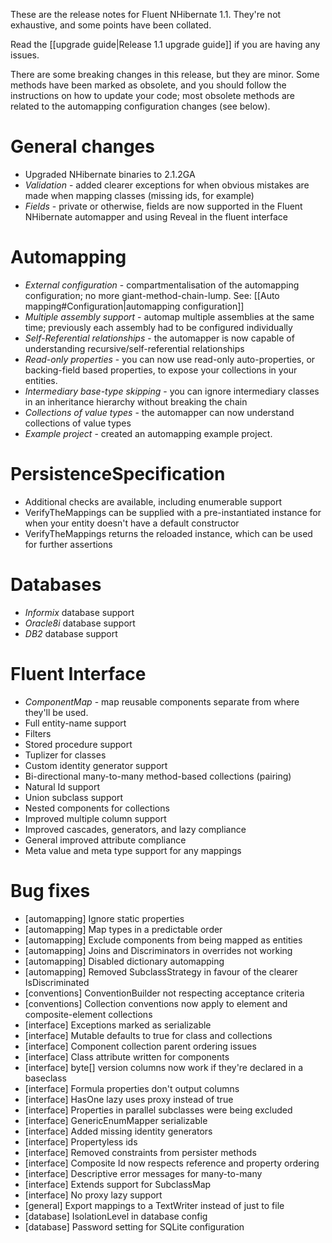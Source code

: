 These are the release notes for Fluent NHibernate 1.1. They're not exhaustive, and some points have been collated.

Read the [[upgrade guide|Release 1.1 upgrade guide]] if you are having any issues.

There are some breaking changes in this release, but they are minor. Some methods have been marked as obsolete, and you should follow the instructions on how to update your code; most obsolete methods are related to the automapping configuration changes (see below).

# General changes

  * Upgraded NHibernate binaries to 2.1.2GA
  * *Validation* - added clearer exceptions for when obvious mistakes are made when mapping classes (missing ids, for example)
  * *Fields* - private or otherwise, fields are now supported in the Fluent NHibernate automapper and using Reveal in the fluent interface

# Automapping

  * *External configuration* - compartmentalisation of the automapping configuration; no more giant-method-chain-lump. See: [[Auto mapping#Configuration|automapping configuration]]
  * *Multiple assembly support* - automap multiple assemblies at the same time; previously each assembly had to be configured individually
  * *Self-Referential relationships* - the automapper is now capable of understanding recursive/self-referential relationships
  * *Read-only properties* - you can now use read-only auto-properties, or backing-field based properties, to expose your collections in your entities.
  * *Intermediary base-type skipping* - you can ignore intermediary classes in an inheritance hierarchy without breaking the chain
  * *Collections of value types* - the automapper can now understand collections of value types
  * *Example project* - created an automapping example project.

# PersistenceSpecification

  * Additional checks are available, including enumerable support
  * VerifyTheMappings can be supplied with a pre-instantiated instance for when your entity doesn't have a default constructor
  * VerifyTheMappings returns the reloaded instance, which can be used for further assertions

# Databases

  * *Informix* database support
  * *Oracle8i* database support
  * *DB2* database support

# Fluent Interface

  * *ComponentMap* - map reusable components separate from where they'll be used.
  * Full entity-name support
  * Filters
  * Stored procedure support
  * Tuplizer for classes
  * Custom identity generator support
  * Bi-directional many-to-many method-based collections (pairing)
  * Natural Id support
  * Union subclass support
  * Nested components for collections
  * Improved multiple column support
  * Improved cascades, generators, and lazy compliance
  * General improved attribute compliance
  * Meta value and meta type support for any mappings

# Bug fixes

  * [automapping] Ignore static properties
  * [automapping] Map types in a predictable order
  * [automapping] Exclude components from being mapped as entities
  * [automapping] Joins and Discriminators in overrides not working
  * [automapping] Disabled dictionary automapping
  * [automapping] Removed SubclassStrategy in favour of the clearer IsDiscriminated
  * [conventions] ConventionBuilder not respecting acceptance criteria
  * [conventions] Collection conventions now apply to element and composite-element collections
  * [interface] Exceptions marked as serializable
  * [interface] Mutable defaults to true for class and collections
  * [interface] Component collection parent ordering issues
  * [interface] Class attribute written for components
  * [interface] byte[] version columns now work if they're declared in a baseclass
  * [interface] Formula properties don't output columns
  * [interface] HasOne lazy uses proxy instead of true
  * [interface] Properties in parallel subclasses were being excluded
  * [interface] GenericEnumMapper serializable
  * [interface] Added missing identity generators
  * [interface] Propertyless ids
  * [interface] Removed constraints from persister methods
  * [interface] Composite Id now respects reference and property ordering
  * [interface] Descriptive error messages for many-to-many
  * [interface] Extends support for SubclassMap
  * [interface] No proxy lazy support
  * [general] Export mappings to a TextWriter instead of just to file
  * [database] IsolationLevel in database config
  * [database] Password setting for SQLite configuration